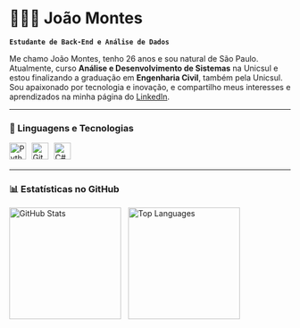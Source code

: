 # 👨🏻‍💻 João Montes

**`Estudante de Back-End e Análise de Dados`**

Me chamo João Montes, tenho 26 anos e sou natural de São Paulo. Atualmente, curso **Análise e Desenvolvimento de Sistemas** na Unicsul e estou finalizando a graduação em **Engenharia Civil**, também pela Unicsul. Sou apaixonado por tecnologia e inovação, e compartilho meus interesses e aprendizados na minha página do [LinkedIn](https://www.linkedin.com/in/joao-oliveira-4b7a13159/).

---

### 🤖 Linguagens e Tecnologias

<div>
  <img 
    align="left" 
    alt="Python" 
    title="Python"
    width="30px" 
    style="margin-right: 10px;" 
    src="https://cdn.jsdelivr.net/gh/devicons/devicon@latest/icons/python/python-original.svg" 
  />   

  <img 
    align="left" 
    alt="Git" 
    title="Git"
    width="30px" 
    style="margin-right: 10px;" 
    src="https://cdn.jsdelivr.net/gh/devicons/devicon@latest/icons/git/git-original.svg" 
  />

  <img 
    align="left" 
    alt="C#" 
    title="C#"
    width="30px" 
    style="margin-right: 10px;" 
    src="https://cdn.jsdelivr.net/gh/devicons/devicon@latest/icons/csharp/csharp-original.svg"
  />
</div>

<br/>
<br/>

---

### 📊 Estatísticas no GitHub

<p>
  <img 
    align="left" 
    alt="GitHub Stats" 
    height="200" 
    style="padding-right: 10px;" 
    src="https://github-readme-stats.vercel.app/api?username=Montes800&show_icons=true&theme=tokyonight&include_all_commits=true&locale=pt-br" 
  />

  <img 
    align="left" 
    alt="Top Languages" 
    height="200" 
    src="https://github-readme-stats.vercel.app/api/top-langs/?username=Montes800&theme=tokyonight&layout=compact&custom_title=Tecnologias&langs_count=9" 
  />
</p>
